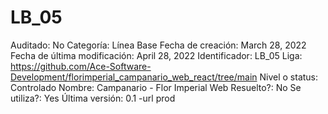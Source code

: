 # LB_05

Auditado: No
Categoría: Línea Base
Fecha de creación: March 28, 2022
Fecha de última modificación: April 28, 2022
Identificador: LB_05
Liga: https://github.com/Ace-Software-Development/florimperial_campanario_web_react/tree/main
Nivel o status: Controlado
Nombre: Campanario - Flor Imperial Web
Resuelto?: No
Se utiliza?: Yes
Última versión: 0.1 -url prod